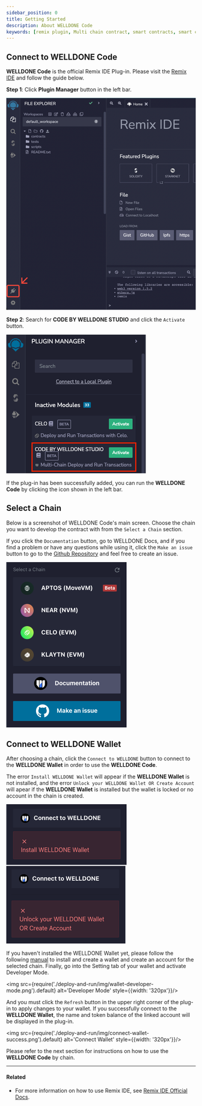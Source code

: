 ```yaml
---
sidebar_position: 0
title: Getting Started
description: About WELLDONE Code
keywords: [remix plugin, Multi chain contract, smart contracts, smart contracts ide]
---
```


## Connect to WELLDONE Code

**WELLDONE Code** is the official Remix IDE Plug-in. Please visit the [Remix IDE](https://remix.ethereum.org/) and follow the guide below.

**Step 1**: Click **Plugin Manager** button in the left bar.

![Plugin Manager](deploy-and-run/img/plugin-manager.png?raw=true 'Plugin Manager')

**Step 2**: Search for **CODE BY WELLDONE STUDIO** and click the `Activate` button.

![Activate Plugin](deploy-and-run/img/activate-plugin.png?raw=true 'Activate Plugin')

If the plug-in has been successfully added, you can run the **WELLDONE Code** by clicking the icon shown in the left bar.

## Select a Chain

Below is a screenshot of WELLDONE Code's main screen. Choose the chain you want to develop the contract with from the `Select a Chain` section.

If you click the `Documentation` button, go to WELLDONE Docs, and if you find a problem or have any questions while using it, click the `Make an issue` button to go to the [Github Repository](https://github.com/welldonestudio/welldonestudio.github.io) and feel free to create an issue.

![Select Chain](deploy-and-run/img/select-chain.png?raw=true 'Select Chain')

## Connect to WELLDONE Wallet

After choosing a chain, click the `Connect to WELLDONE` button to connect to the **WELLDONE Wallet** in order to use the **WELLDONE Code**.

The error `Install WELLDONE Wallet` will appear if the **WELLDONE Wallet** is not installed, and the error `Unlock your WELLDONE Wallet OR Create Account` will apear if the **WELLDONE Wallet** is installed but the wallet is locked or no account in the chain is created.

![Connect Wallet Install Error](deploy-and-run/img/connect-wallet-notinstall.png?raw=true 'Connect Wallet Install Error')
![Connect Wallet Locked](deploy-and-run/img/connect-wallet-lock.png?raw=true 'Connect Wallet Locked')

If you haven't installed the WELLDONE Wallet yet, please follow the following [manual](https://docs.welldonestudio.io/wallet/manual/) to install and create a wallet and create an account for the selected chain. 
Finally, go into the Setting tab of your wallet and activate Developer Mode.

<img src={require('./deploy-and-run/img/wallet-developer-mode.png').default} alt='Developer Mode' style={{width: '320px'}}/>

And you must click the `Refresh` button in the upper right corner of the plug-in to apply changes to your wallet. If you successfully connect to the **WELLDONE Wallet**, the name and token balance of the linked account will be displayed in the plug-in.

<img src={require('./deploy-and-run/img/connect-wallet-success.png').default} alt='Connect Wallet' style={{width: '320px'}}/>

Please refer to the next section for instructions on how to use the **WELLDONE Code** by chain.

---

#### Related

- For more information on how to use Remix IDE, see [Remix IDE Official Docs](https://remix-ide.readthedocs.io/en/latest/).
